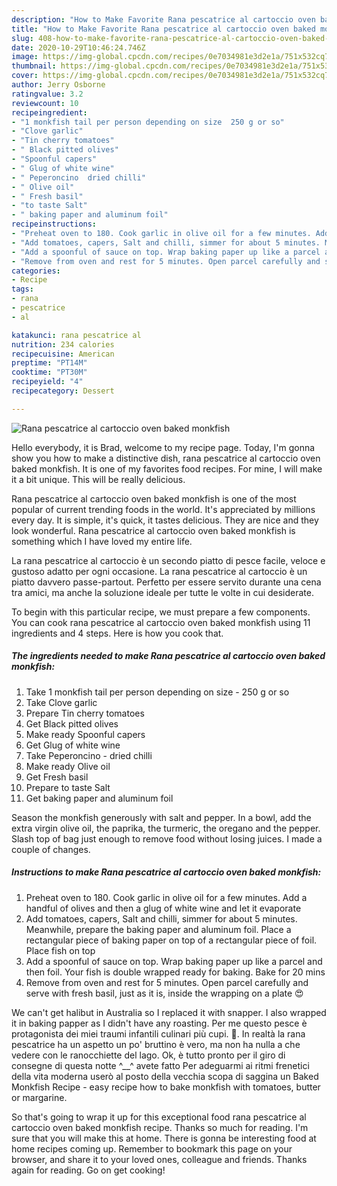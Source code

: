 ```yaml
---
description: "How to Make Favorite Rana pescatrice al cartoccio oven baked monkfish"
title: "How to Make Favorite Rana pescatrice al cartoccio oven baked monkfish"
slug: 408-how-to-make-favorite-rana-pescatrice-al-cartoccio-oven-baked-monkfish
date: 2020-10-29T10:46:24.746Z
image: https://img-global.cpcdn.com/recipes/0e7034981e3d2e1a/751x532cq70/rana-pescatrice-al-cartoccio-oven-baked-monkfish-recipe-main-photo.jpg
thumbnail: https://img-global.cpcdn.com/recipes/0e7034981e3d2e1a/751x532cq70/rana-pescatrice-al-cartoccio-oven-baked-monkfish-recipe-main-photo.jpg
cover: https://img-global.cpcdn.com/recipes/0e7034981e3d2e1a/751x532cq70/rana-pescatrice-al-cartoccio-oven-baked-monkfish-recipe-main-photo.jpg
author: Jerry Osborne
ratingvalue: 3.2
reviewcount: 10
recipeingredient:
- "1 monkfish tail per person depending on size  250 g or so"
- "Clove garlic"
- "Tin cherry tomatoes"
- " Black pitted olives"
- "Spoonful capers"
- " Glug of white wine"
- " Peperoncino  dried chilli"
- " Olive oil"
- " Fresh basil"
- "to taste Salt"
- " baking paper and aluminum foil"
recipeinstructions:
- "Preheat oven to 180. Cook garlic in olive oil for a few minutes. Add a handful of olives and then a glug of white wine and let it evaporate"
- "Add tomatoes, capers, Salt and chilli, simmer for about 5 minutes. Meanwhile, prepare the baking paper and aluminum foil. Place a rectangular piece of baking paper on top of a rectangular piece of foil. Place fish on top"
- "Add a spoonful of sauce on top. Wrap baking paper up like a parcel and then foil. Your fish is double wrapped ready for baking. Bake for 20 mins"
- "Remove from oven and rest for 5 minutes. Open parcel carefully and serve with fresh basil, just as it is, inside the wrapping on a plate 😍"
categories:
- Recipe
tags:
- rana
- pescatrice
- al

katakunci: rana pescatrice al 
nutrition: 234 calories
recipecuisine: American
preptime: "PT14M"
cooktime: "PT30M"
recipeyield: "4"
recipecategory: Dessert

---
```



![Rana pescatrice al cartoccio oven baked monkfish](https://img-global.cpcdn.com/recipes/0e7034981e3d2e1a/751x532cq70/rana-pescatrice-al-cartoccio-oven-baked-monkfish-recipe-main-photo.jpg)

Hello everybody, it is Brad, welcome to my recipe page. Today, I'm gonna show you how to make a distinctive dish, rana pescatrice al cartoccio oven baked monkfish. It is one of my favorites food recipes. For mine, I will make it a bit unique. This will be really delicious.

Rana pescatrice al cartoccio oven baked monkfish is one of the most popular of current trending foods in the world. It's appreciated by millions every day. It is simple, it's quick, it tastes delicious. They are nice and they look wonderful. Rana pescatrice al cartoccio oven baked monkfish is something which I have loved my entire life.

La rana pescatrice al cartoccio è un secondo piatto di pesce facile, veloce e gustoso adatto per ogni occasione. La rana pescatrice al cartoccio è un piatto davvero passe-partout. Perfetto per essere servito durante una cena tra amici, ma anche la soluzione ideale per tutte le volte in cui desiderate.


To begin with this particular recipe, we must prepare a few components. You can cook rana pescatrice al cartoccio oven baked monkfish using 11 ingredients and 4 steps. Here is how you cook that.

<!--inarticleads1-->

##### The ingredients needed to make Rana pescatrice al cartoccio oven baked monkfish:

1. Take 1 monkfish tail per person depending on size - 250 g or so
1. Take Clove garlic
1. Prepare Tin cherry tomatoes
1. Get  Black pitted olives
1. Make ready Spoonful capers
1. Get  Glug of white wine
1. Take  Peperoncino - dried chilli
1. Make ready  Olive oil
1. Get  Fresh basil
1. Prepare to taste Salt
1. Get  baking paper and aluminum foil


Season the monkfish generously with salt and pepper. In a bowl, add the extra virgin olive oil, the paprika, the turmeric, the oregano and the pepper. Slash top of bag just enough to remove food without losing juices. I made a couple of changes. 

<!--inarticleads2-->

##### Instructions to make Rana pescatrice al cartoccio oven baked monkfish:

1. Preheat oven to 180. Cook garlic in olive oil for a few minutes. Add a handful of olives and then a glug of white wine and let it evaporate
1. Add tomatoes, capers, Salt and chilli, simmer for about 5 minutes. Meanwhile, prepare the baking paper and aluminum foil. Place a rectangular piece of baking paper on top of a rectangular piece of foil. Place fish on top
1. Add a spoonful of sauce on top. Wrap baking paper up like a parcel and then foil. Your fish is double wrapped ready for baking. Bake for 20 mins
1. Remove from oven and rest for 5 minutes. Open parcel carefully and serve with fresh basil, just as it is, inside the wrapping on a plate 😍


We can&#39;t get halibut in Australia so I replaced it with snapper. I also wrapped it in baking papper as I didn&#39;t have any roasting. Per me questo pesce è protagonista dei miei traumi infantili culinari più cupi. 🙂. In realtà la rana pescatrice ha un aspetto un po&#39; bruttino è vero, ma non ha nulla a che vedere con le ranocchiette del lago. Ok, è tutto pronto per il giro di consegne di questa notte ^__^ avete fatto Per adeguarmi ai ritmi frenetici della vita moderna userò al posto della vecchia scopa di saggina un Baked Monkfish Recipe - easy recipe how to bake monkfish with tomatoes, butter or margarine. 

So that's going to wrap it up for this exceptional food rana pescatrice al cartoccio oven baked monkfish recipe. Thanks so much for reading. I'm sure that you will make this at home. There is gonna be interesting food at home recipes coming up. Remember to bookmark this page on your browser, and share it to your loved ones, colleague and friends. Thanks again for reading. Go on get cooking!
